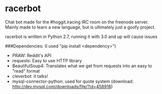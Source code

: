 # racerbot

Chat bot made for the #hoggit.iracing IRC room on the freenode server.  
  Mainly made to learn a new language, but is ultimately just a goofy project.

racerbot is written in Python 2.7, running it with 3.0 and up will cause issues  

###Dependencies: (I used "pip install \<dependency\>")
  - PRAW: Reddit's API
  - requests: Easy to use HTTP library
  - BeautifulSoup4: Translates what we get from requests into an easy to "read" format
  - cleverbot: it talks!
  - mysql-connector-python: used for quote system (download: http://dev.mysql.com/downloads/file/?id=458918)
  